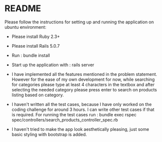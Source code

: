 # README

Please follow the instructions for setting up and running the application on ubuntu environment:

* Please install Ruby 2.3+

* Please install Rails 5.0.7

* Run : bundle install 

* Start up the application with : rails server

* I have implemented all the features mentioned in the problem statement. However for the ease of my own development for now, while searching for categories please type at least 4 characters in the textbox and after selecting the needed category please press enter to search on products listing based on category.

* I haven't written all the test cases, because I have only worked on the coding challenge for around 3 hours. I can write other test cases if that is required.
  For running the test cases run : bundle exec rspec spec/controllers/search_products_controller_spec.rb  

* I haven't tried to make the app look aesthetically pleasing, just some basic styling with bootstrap is added.